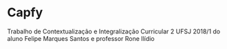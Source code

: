 # Capfy
Trabalho de Contextualização e Integralização Curricular 2 UFSJ 2018/1 do aluno Felipe Marques Santos e professor Rone Ilídio
